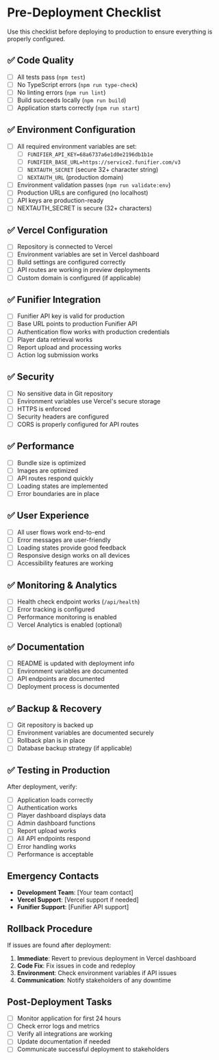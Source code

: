 # Pre-Deployment Checklist

Use this checklist before deploying to production to ensure everything is properly configured.

## ✅ Code Quality

- [ ] All tests pass (`npm test`)
- [ ] No TypeScript errors (`npm run type-check`)
- [ ] No linting errors (`npm run lint`)
- [ ] Build succeeds locally (`npm run build`)
- [ ] Application starts correctly (`npm run start`)

## ✅ Environment Configuration

- [ ] All required environment variables are set:
  - [ ] `FUNIFIER_API_KEY=68a6737a6e1d0e2196db1b1e`
  - [ ] `FUNIFIER_BASE_URL=https://service2.funifier.com/v3`
  - [ ] `NEXTAUTH_SECRET` (secure 32+ character string)
  - [ ] `NEXTAUTH_URL` (production domain)
- [ ] Environment validation passes (`npm run validate:env`)
- [ ] Production URLs are configured (no localhost)
- [ ] API keys are production-ready
- [ ] NEXTAUTH_SECRET is secure (32+ characters)

## ✅ Vercel Configuration

- [ ] Repository is connected to Vercel
- [ ] Environment variables are set in Vercel dashboard
- [ ] Build settings are configured correctly
- [ ] API routes are working in preview deployments
- [ ] Custom domain is configured (if applicable)

## ✅ Funifier Integration

- [ ] Funifier API key is valid for production
- [ ] Base URL points to production Funifier API
- [ ] Authentication flow works with production credentials
- [ ] Player data retrieval works
- [ ] Report upload and processing works
- [ ] Action log submission works

## ✅ Security

- [ ] No sensitive data in Git repository
- [ ] Environment variables use Vercel's secure storage
- [ ] HTTPS is enforced
- [ ] Security headers are configured
- [ ] CORS is properly configured for API routes

## ✅ Performance

- [ ] Bundle size is optimized
- [ ] Images are optimized
- [ ] API routes respond quickly
- [ ] Loading states are implemented
- [ ] Error boundaries are in place

## ✅ User Experience

- [ ] All user flows work end-to-end
- [ ] Error messages are user-friendly
- [ ] Loading states provide good feedback
- [ ] Responsive design works on all devices
- [ ] Accessibility features are working

## ✅ Monitoring & Analytics

- [ ] Health check endpoint works (`/api/health`)
- [ ] Error tracking is configured
- [ ] Performance monitoring is enabled
- [ ] Vercel Analytics is enabled (optional)

## ✅ Documentation

- [ ] README is updated with deployment info
- [ ] Environment variables are documented
- [ ] API endpoints are documented
- [ ] Deployment process is documented

## ✅ Backup & Recovery

- [ ] Git repository is backed up
- [ ] Environment variables are documented securely
- [ ] Rollback plan is in place
- [ ] Database backup strategy (if applicable)

## ✅ Testing in Production

After deployment, verify:

- [ ] Application loads correctly
- [ ] Authentication works
- [ ] Player dashboard displays data
- [ ] Admin dashboard functions
- [ ] Report upload works
- [ ] All API endpoints respond
- [ ] Error handling works
- [ ] Performance is acceptable

## Emergency Contacts

- **Development Team**: [Your team contact]
- **Vercel Support**: [Vercel support if needed]
- **Funifier Support**: [Funifier API support]

## Rollback Procedure

If issues are found after deployment:

1. **Immediate**: Revert to previous deployment in Vercel dashboard
2. **Code Fix**: Fix issues in code and redeploy
3. **Environment**: Check environment variables if API issues
4. **Communication**: Notify stakeholders of any downtime

## Post-Deployment Tasks

- [ ] Monitor application for first 24 hours
- [ ] Check error logs and metrics
- [ ] Verify all integrations are working
- [ ] Update documentation if needed
- [ ] Communicate successful deployment to stakeholders